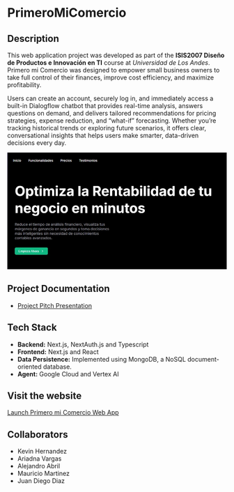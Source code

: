 # PrimeroMiComercio

## Description

This web application project was developed as part of the **ISIS2007 Diseño de Productos e Innovación en TI** course at _Universidad de Los Andes_. Primero mi Comercio was designed to empower small business owners to take full control of their finances, improve cost efficiency, and maximize profitability. 

Users can create an account, securely log in, and immediately access a built-in Dialogflow chatbot that provides real-time analysis, answers questions on demand, and delivers tailored recommendations for pricing strategies, expense reduction, and “what-if” forecasting. Whether you’re tracking historical trends or exploring future scenarios, it offers clear, conversational insights that helps users make smarter, data-driven decisions every day.

<img src="public/images/landing page.jpg" alt="Landing preview" width="700"/>

## Project Documentation

- [Project Pitch Presentation](https://www.canva.com/design/DAGqdGC5agU/fW2DqXZrm3aKBlXuERm8_w/edit?utm_content=DAGqdGC5agU&utm_campaign=designshare&utm_medium=link2&utm_source=sharebutton)

## Tech Stack

- **Backend:** Next.js, NextAuth.js and Typescript
- **Frontend:** Next.js and React
- **Data Persistence:** Implemented using MongoDB, a NoSQL document-oriented database.
- **Agent:** Google Cloud and Vertex AI

## Visit the website

[Launch Primero mi Comercio Web App](https://page-pmc.onrender.com)

## Collaborators

- Kevin Hernandez
- Ariadna Vargas
- Alejandro Abril
- Mauricio Martinez
- Juan Diego Diaz
